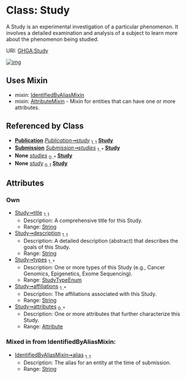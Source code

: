 
# Class: Study


A Study is an experimental investigation of a particular phenomenon. It involves a detailed examination and analysis of a subject to learn more about the phenomenon being studied.

URI: [GHGA:Study](https://w3id.org/GHGA/Study)


[![img](https://yuml.me/diagram/nofunky;dir:TB/class/[Submission],[Attribute]<attributes%200..*-++[Study&#124;title:string;description:string;types:StudyTypeEnum%20%2B;affiliations:string%20%2B;alias:string],[Publication]-%20study%201..1>[Study],[Submission]++-%20studies%201..*>[Study],[Submission]-%20studies(i)%200..*>[Study],[Publication]-%20study(i)%200..1>[Study],[Study]uses%20-.->[IdentifiedByAliasMixin],[Study]uses%20-.->[AttributeMixin],[Publication],[IdentifiedByAliasMixin],[AttributeMixin],[Attribute])](https://yuml.me/diagram/nofunky;dir:TB/class/[Submission],[Attribute]<attributes%200..*-++[Study&#124;title:string;description:string;types:StudyTypeEnum%20%2B;affiliations:string%20%2B;alias:string],[Publication]-%20study%201..1>[Study],[Submission]++-%20studies%201..*>[Study],[Submission]-%20studies(i)%200..*>[Study],[Publication]-%20study(i)%200..1>[Study],[Study]uses%20-.->[IdentifiedByAliasMixin],[Study]uses%20-.->[AttributeMixin],[Publication],[IdentifiedByAliasMixin],[AttributeMixin],[Attribute])

## Uses Mixin

 *  mixin: [IdentifiedByAliasMixin](IdentifiedByAliasMixin.md)
 *  mixin: [AttributeMixin](AttributeMixin.md) - Mixin for entities that can have one or more attributes.

## Referenced by Class

 *  **[Publication](Publication.md)** *[Publication➞study](Publication_study.md)*  <sub>1..1</sub>  **[Study](Study.md)**
 *  **[Submission](Submission.md)** *[Submission➞studies](Submission_studies.md)*  <sub>1..\*</sub>  **[Study](Study.md)**
 *  **None** *[studies](studies.md)*  <sub>0..\*</sub>  **[Study](Study.md)**
 *  **None** *[study](study.md)*  <sub>0..1</sub>  **[Study](Study.md)**

## Attributes


### Own

 * [Study➞title](Study_title.md)  <sub>1..1</sub>
     * Description: A comprehensive title for this Study.
     * Range: [String](types/String.md)
 * [Study➞description](Study_description.md)  <sub>1..1</sub>
     * Description: A detailed description (abstract) that describes the goals of this Study.
     * Range: [String](types/String.md)
 * [Study➞types](Study_types.md)  <sub>1..\*</sub>
     * Description: One or more types of this Study (e.g., Cancer Genomics, Epigenetics, Exome Sequencing).
     * Range: [StudyTypeEnum](StudyTypeEnum.md)
 * [Study➞affiliations](Study_affiliations.md)  <sub>1..\*</sub>
     * Description: The affiliations associated with this Study.
     * Range: [String](types/String.md)
 * [Study➞attributes](Study_attributes.md)  <sub>0..\*</sub>
     * Description: One or more attributes that further characterize this Study.
     * Range: [Attribute](Attribute.md)

### Mixed in from IdentifiedByAliasMixin:

 * [IdentifiedByAliasMixin➞alias](IdentifiedByAliasMixin_alias.md)  <sub>1..1</sub>
     * Description: The alias for an entity at the time of submission.
     * Range: [String](types/String.md)
